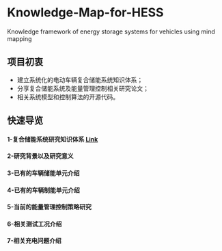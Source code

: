 # Knowledge-Map-for-HESS
Knowledge framework of energy storage systems for vehicles using mind mapping

## 项目初衷

- 建立系统化的电动车辆复合储能系统知识体系；
- 分享复合储能系统及能量管理控制相关研究论文；
- 相关系统模型和控制算法的开源代码。

## 快速导览

#### 1-复合储能系统研究知识体系 [Link](https://github.com/JianweiYe/Hybrid-Energy-Storage-System-HESS/blob/master/Research%20Framework/%E5%A4%8D%E5%90%88%E5%82%A8%E8%83%BD%E7%B3%BB%E7%BB%9F%E7%9F%A5%E8%AF%86%E4%BD%93%E7%B3%BB.md)

#### 2-研究背景以及研究意义

#### 3-已有的车辆储能单元介绍

#### 4-已有的车辆制能单元介绍

#### 5-当前的能量管理控制策略研究

#### 6-相关测试工况介绍

#### 7-相关充电问题介绍
